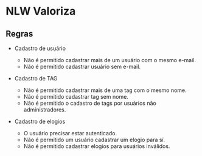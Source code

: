 # NLW Valoriza

## Regras

- Cadastro de usuário
  - Não é permitido cadastrar mais de um usuário com o mesmo e-mail.
  - Não é permitido cadastrar usuário sem e-mail.

- Cadastro de TAG
  - Não é permitido cadastrar mais de uma tag com o mesmo nome.
  - Não é permitido cadastrar tag sem nome.
  - Não é permitido o cadastro de tags por usuários não administradores.

- Cadastro de elogios
  - O usuário precisar estar autenticado.
  - Não é permitido um usuário cadastrar um elogio para sí.
  - Não é permitido cadastrar elogios para usuários inválidos.
